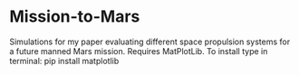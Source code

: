 # Mission-to-Mars
Simulations for my paper evaluating different space propulsion systems for a future manned Mars mission.
Requires MatPlotLib. To install type in terminal: pip install matplotlib
